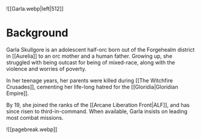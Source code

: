 ![[Garla.webp|left|512]]
# Background
Garla Skullgore is an adolescent half-orc born out of the Forgehealm district in [[Aurelia]] to an orc mother and a human father. Growing up, she struggled with being outcast for being of mixed-race, along with the violence and worries of poverty.

In her teenage years, her parents were killed during [[The Witchfire Crusades]], cementing her life-long hatred for the [[Gloridia|Gloridian Empire]].

By 19, she joined the ranks of the [[Arcane Liberation Front|ALF]], and has since risen to third-in-command. When available, Garla insists on leading most combat missions.

![[pagebreak.webp]]